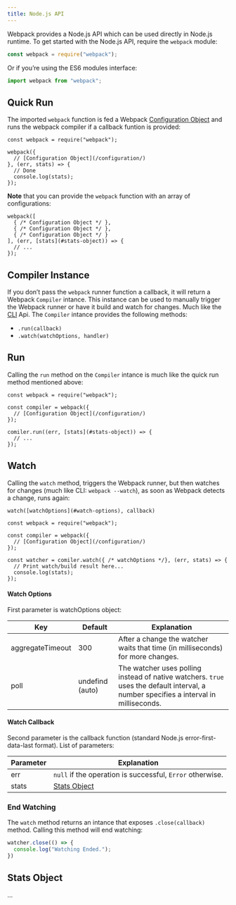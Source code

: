 ```yaml
---
title: Node.js API
---
```

Webpack provides a Node.js API which can be used directly in Node.js runtime. To get started with the Node.js API, require the `webpack` module:

``` js
const webpack = require("webpack");
```

Or if you’re using the ES6 modules interface:

``` js
import webpack from "webpack";
```

## Quick Run

The imported `webpack` function is fed a Webpack [Configuration Object](/configuration/) and runs the webpack compiler if a callback funtion is provided:

``` js-with-links
const webpack = require("webpack");

webpack({
  // [Configuration Object](/configuration/)
}, (err, stats) => {
  // Done
  console.log(stats);
});
```

**Note** that you can provide the `webpack` function with an array of configurations:

``` js-with-links
webpack([
  { /* Configuration Object */ },
  { /* Configuration Object */ },
  { /* Configuration Object */ }
], (err, [stats](#stats-object)) => {
  // ...
});
```

## Compiler Instance

If you don’t pass the `webpack` runner function a callback, it will return a Webpack `Compiler` intance. This instance can be used to manually trigger the Webpack runner or have it build and watch for changes. Much like the [CLI](/api/cli/) Api. The `Compiler` intance provides the following methods:

* `.run(callback)`
* `.watch(watchOptions, handler)`

## Run

Calling the `run` method on the `Compiler` intance is much like the quick run method mentioned above:

``` js-with-links
const webpack = require("webpack");

const compiler = webpack({
  // [Configuration Object](/configuration/)
});

comiler.run((err, [stats](#stats-object)) => {
  // ...
});
```

## Watch

Calling the `watch` method, triggers the Webpack runner, but then watches for changes (much like CLI: `webpack --watch`), as soon as Webpack detects a change, runs again:

``` js-with-links
watch([watchOptions](#watch-options), callback)
```

``` js-with-links
const webpack = require("webpack");

const compiler = webpack({
  // [Configuration Object](/configuration/)
});

const watcher = comiler.watch({ /* watchOptions */}, (err, stats) => {
  // Print watch/build result here...
  console.log(stats);
});
```

#### Watch Options

First parameter is watchOptions object:

| Key               | Default         | Explanation                                                                                                                           |
|-------------------|-----------------|---------------------------------------------------------------------------------------------------------------------------------------|
| aggregateTimeout  | 300             | After a change the watcher waits that time (in milliseconds) for more changes.                                                        |
| poll              | undefind (auto) | The watcher uses polling instead of native watchers. `true` uses the default interval, a number specifies a interval in milliseconds. |

#### Watch Callback
Second parameter is the callback function (standard Node.js error-first-data-last format). List of parameters:

| Parameter | Explanation                                               |
|-----------|-----------------------------------------------------------|
| err       | `null` if the operation is successful, `Error` otherwise. |
| stats     | [Stats Object](#stats-object) |

### End Watching

The `watch` method returns an intance that exposes `.close(callback)` method. Calling this method will end watching:

``` js
watcher.close(() => {
  console.log("Watching Ended.");
})
```

## Stats Object

...
